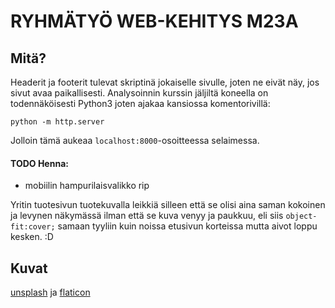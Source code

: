 # RYHMÄTYÖ WEB-KEHITYS M23A

## Mitä?
Headerit ja footerit tulevat skriptinä jokaiselle sivulle, joten ne eivät näy, jos sivut avaa paikallisesti.
Analysoinnin kurssin jäljiltä koneella on todennäköisesti Python3 joten ajakaa kansiossa komentorivillä:

`python -m http.server`

Jolloin tämä aukeaa `localhost:8000`-osoitteessa selaimessa. 

#### TODO Henna:
 - mobiilin hampurilaisvalikko rip
 
 Yritin tuotesivun tuotekuvalla leikkiä silleen että se olisi aina saman kokoinen ja levynen näkymässä ilman että se kuva venyy ja paukkuu, eli siis `object-fit:cover;` samaan tyyliin kuin noissa etusivun korteissa mutta aivot loppu kesken. :D

 ## Kuvat

[unsplash](https://unsplash.com/) ja [flaticon](https://www.flaticon.com/)
